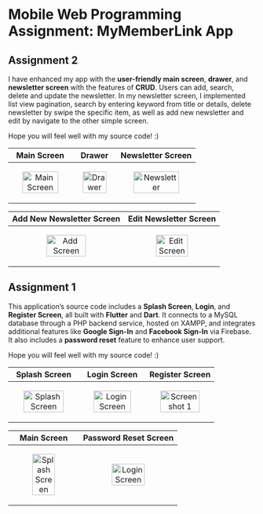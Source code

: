 # Mobile Web Programming Assignment: MyMemberLink App
## Assignment 2
I have enhanced my app with the **user-friendly main screen**, **drawer**, and **newsletter screen** with the features of **CRUD**. Users can add, search, delete and update the newsletter. In my newsletter screen, I implemented list view pagination, search by entering keyword from title or details, delete newsletter by swipe the specific item, as well as add new newsletter and edit by navigate to the other simple screen.

Hope you will feel well with my source code! :)

| Main Screen                                            | Drawer                                                 | Newsletter Screen                                   |
|--------------------------------------------------------|--------------------------------------------------------|--------------------------------------------------------|
| <p align="center"><img src="https://github.com/user-attachments/assets/42e5a1d3-e6ed-460f-a7ad-7f447d50438f" alt="Main Screen" width="80%"> | <p align="center"><img src="https://github.com/user-attachments/assets/620930e0-7782-4c9a-ba56-9c82856dd028" alt="Drawer" width="80%"> | <p align="center"><img src="https://github.com/user-attachments/assets/057ed361-98ff-4708-9e1a-0e61647cc36e" alt="Newsletter" width="80%"> |

| Add New Newsletter Screen                              | Edit Newsletter Screen                                 |
|--------------------------------------------------------|--------------------------------------------------------|
| <p align="center"><img src="https://github.com/user-attachments/assets/3340c92c-1876-4807-9b8c-c2ffacb36a79" alt="Add Screen" width="60%"> | <p align="center"><img src="https://github.com/user-attachments/assets/ccfed555-d5c7-4091-8d71-50d966b7393a" alt="Edit Screen" width="60%"> |

## Assignment 1
This application’s source code includes a **Splash Screen**, **Login**, and **Register Screen**, all built with **Flutter** and **Dart**. It connects to a MySQL database through a PHP backend service, hosted on XAMPP, and integrates additional features like **Google Sign-In** and **Facebook Sign-In** via Firebase. It also includes a **password reset** feature to enhance user support.

Hope you will feel well with my source code! :)

  
| Splash Screen                                          | Login Screen                                           | Register Screen                                        |
|--------------------------------------------------------|--------------------------------------------------------|--------------------------------------------------------|
| <p align="center"><img src="https://github.com/user-attachments/assets/d850d21a-71a0-43de-b36d-56e84e600d40" alt="Splash Screen" width="80%"> | <p align="center"><img src="https://github.com/user-attachments/assets/6945da4e-30f1-4c70-8f69-b26797526916" alt="Login Screen" width="80%"> | <p align="center"><img src="https://github.com/user-attachments/assets/1aa078d0-489b-46c8-8306-695322f92650" alt="Screenshot 1" width="80%"> |

| Main Screen                                     | Password Reset Screen                                     | 
|--------------------------------------------------------|--------------------------------------------------------|
| <p align="center"><img src="https://github.com/user-attachments/assets/1dcf6e3d-bd28-4f23-b221-142ca0484240" alt="Splash Screen" width="60%"> | <p align="center"><img src="https://github.com/user-attachments/assets/f7891e6b-fad9-4d9a-97d0-e5536ee784a6" alt="Login Screen" width="60%"> | 
